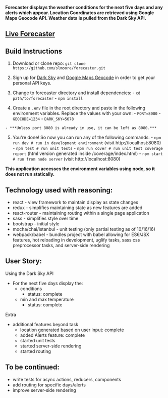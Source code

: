 
**Forecaster displays the weather conditions for the next five days and any alerts which appear.  Location Coordinates are retrieved using Google Maps Geocode API.  Weather data is pulled from the Dark Sky API.**

## [Live Forecaster](https://forecaster-darksky.herokuapp.com/)

## Build Instructions

  1. Download or clone repo: `git clone https://github.com/slmoore/forecaster.git`
  2. Sign up for [Dark Sky](https://developer.forecast.io/) and [Google Maps Geocode](https://developers.google.com/maps/documentation/geocoding/start) in order to get your personal API keys.
  3. Change to forecaster directory and install dependencies:
    - `cd path/to/forecaster`
    - `npm install`

  4. Create a `.env` file in the root directory and paste in the following environment variables. Replace the values with your own:
    - `PORT=8080`
    - `GEOCODE=1234`
    - `DARK_SKY=5678`

    - ***Unless port 8080 is already in use, it can be left as 8080.***
  5. You're done! So now you can run any of the following commands:
    - `npm run dev # run in development environment` (visit http://localhost:8080)
    - `npm test # run unit tests`
    - `npm run cover # run unit test coverage report` (html version generated inside /coverage/index.html)
    - `npm start # run from node server` (visit http://localhost:8080)

  **This application accesses the environment variables using node, so it does not run statically.**

## Technology used with reasoning:
  - react - view framework to maintain display as state changes
  - redux - simplifies maintaining state as new features are added
  - react-router - maintaining routing within a single page application
  - sass - simplifies style over time
  - bootstrap - initial style
  - mocha/chai/istanbul - unit testing (only partial testing as of 10/16/16)
  - webpack/babel - bundles project with babel allowing for ES6/JSX features, hot reloading in development, uglify tasks, sass css preprocessor tasks, and server-side rendering

## User Story:

Using the Dark Sky API
- For the next five days display the:
  - conditions
    - status: complete
  - min and max temperature
    - status: complete

Extra
  - additional features beyond task
    - location generated based on user input: complete
    - added Alerts feature: complete
    - started unit tests
    - started server-side rendering
    - started routing

## To be continued:
  - write tests for async actions, reducers, components
  - add routing for specific days/alerts
  - improve server-side rendering

